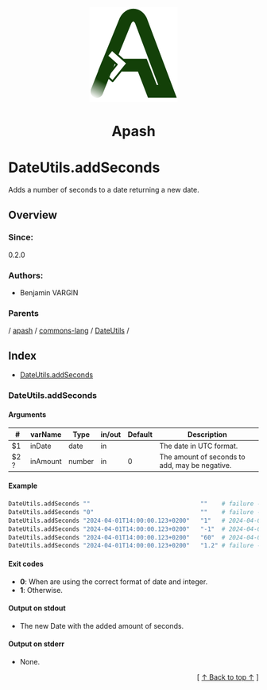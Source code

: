 
<div align='center' id='apash-top'>
  <a href='https://github.com/hastec-fr/apash'>
    <img alt='apash-logo' src='../../../../../../assets/apash-logo.svg'/>
  </a>

  # Apash
</div>

# DateUtils.addSeconds

Adds a number of seconds to a date returning a new date.

## Overview

### Since:
0.2.0

### Authors:
* Benjamin VARGIN

### Parents
<!-- apash.parentBegin -->
[](../../../../.md) / [apash](../../../apash.md) / [commons-lang](../../commons-lang.md) / [DateUtils](../DateUtils.md) / 
<!-- apash.parentEnd -->

## Index

* [DateUtils.addSeconds](#dateutilsaddseconds)

### DateUtils.addSeconds

#### Arguments
| #      | varName        | Type          | in/out   | Default    | Description                           |
|--------|----------------|---------------|----------|------------|---------------------------------------|
| $1     | inDate         | date          | in       |            | The date in UTC format.               |
| $2 ?   | inAmount       | number        | in       | 0          | The amount of seconds to add, may be negative. |

#### Example

```bash
DateUtils.addSeconds ""                               ""    # failure - ""
DateUtils.addSeconds "0"                              ""    # failure - ""
DateUtils.addSeconds "2024-04-01T14:00:00.123+0200"   "1"   # 2024-04-01T14:00:00.123+0200
DateUtils.addSeconds "2024-04-01T14:00:00.123+0200"   "-1"  # 2024-04-01T13:59:59.123+0200
DateUtils.addSeconds "2024-04-01T14:00:00.123+0200"   "60"  # 2024-04-01T14:01:00.123+0200
DateUtils.addSeconds "2024-04-01T14:00:00.123+0200"   "1.2" # failure - ""
```

#### Exit codes

* **0**: When are using the correct format of date and integer.
* **1**: Otherwise.

#### Output on stdout

* The new Date with the added amount of seconds.

#### Output on stderr

* None.


  <div align='right'>[ <a href='#apash-top'>↑ Back to top ↑</a> ]</div>

